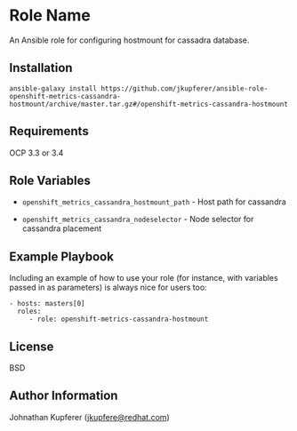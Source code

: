 Role Name
=========

An Ansible role for configuring hostmount for cassadra database.

Installation
------------

```
ansible-galaxy install https://github.com/jkupferer/ansible-role-openshift-metrics-cassandra-hostmount/archive/master.tar.gz#/openshift-metrics-cassandra-hostmount
```

Requirements
------------

OCP 3.3 or 3.4

Role Variables
--------------

* `openshift_metrics_cassandra_hostmount_path` - Host path for cassandra

* `openshift_metrics_cassandra_nodeselector` - Node selector for cassandra placement

Example Playbook
----------------

Including an example of how to use your role (for instance, with variables passed in as parameters) is always nice for users too:

    - hosts: masters[0]
      roles:
         - role: openshift-metrics-cassandra-hostmount

License
-------

BSD

Author Information
------------------

Johnathan Kupferer (jkupfere@redhat.com)
